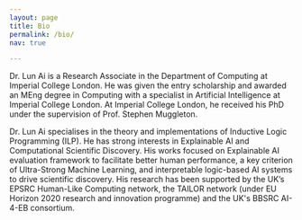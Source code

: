 ```yaml
---
layout: page
title: Bio
permalink: /bio/
nav: true

---
```


Dr. Lun Ai is a Research Associate in the Department of Computing at Imperial College London. 
He was given the entry scholarship and awarded an MEng degree in Computing with a specialist in Artificial Intelligence at Imperial College London. 
At Imperial College London, he received his PhD under the supervision of Prof. Stephen Muggleton.  

Dr. Lun Ai specialises in the theory and implementations of Inductive Logic Programming (ILP). 
He has strong interests in Explainable AI and Computational Scientific Discovery. 
His works focused on Explainable AI evaluation framework to facilitate better human performance, a key criterion of Ultra-Strong Machine Learning, and interpretable logic-based AI systems to drive scientific discovery.
His research has been supported by the UK’s EPSRC Human-Like Computing network, the TAILOR network (under EU Horizon 2020 research and innovation programme) and the UK's BBSRC AI-4-EB consortium. 

